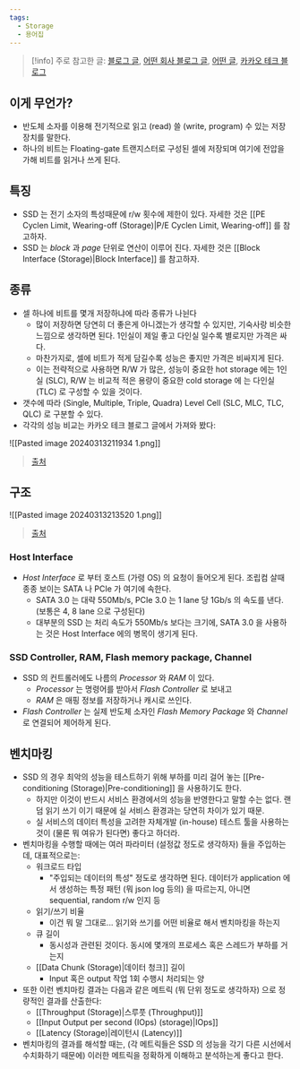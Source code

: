 ```yaml
---
tags:
  - Storage
  - 용어집
---
```

> [!info] 주로 참고한 글: [블로그 글](https://metar.tistory.com/entry/NAND-flash%EB%9E%80-%EB%AC%B4%EC%97%87%EC%9D%B8%EA%B0%80), [어떤 회사 블로그 글](https://www.tuxera.com/blog/what-is-write-amplification-why-is-it-bad-what-causes-it/), [어떤 글](https://codecapsule.com/2014/02/12/coding-for-ssds-part-2-architecture-of-an-ssd-and-benchmarking/), [카카오 테크 블로그](https://tech.kakao.com/2016/07/14/coding-for-ssd-part-2)

## 이게 무언가?

- 반도체 소자를 이용해 전기적으로 읽고 (read) 쓸 (write, program) 수 있는 저장장치를 말한다.
- 하나의 비트는 Floating-gate 트랜지스터로 구성된 셀에 저장되며 여기에 전압을 가해 비트를 읽거나 쓰게 된다.

## 특징

- SSD 는 전기 소자의 특성때문에 r/w 횟수에 제한이 있다. 자세한 것은 [[PE Cyclen Limit, Wearing-off (Storage)|P/E Cyclen Limit, Wearing-off]] 를 참고하자.
- SSD 는 *block* 과 *page* 단위로 연산이 이루어 진다. 자세한 것은 [[Block Interface (Storage)|Block Interface]] 를 참고하자.

## 종류

- 셀 하나에 비트를 몇개 저장하냐에 따라 종류가 나뉜다
	- 많이 저장하면 당연히 더 좋은게 아니겠는가 생각할 수 있지만, 기숙사랑 비슷한 느낌으로 생각하면 된다. 1인실이 제일 좋고 다인실 일수록 별로지만 가격은 싸다.
	- 마찬가지로, 셀에 비트가 적게 담길수록 성능은 좋지만 가격은 비싸지게 된다.
	- 이는 전략적으로 사용하면 R/W 가 많은, 성능이 중요한 hot storage 에는 1인실 (SLC), R/W 는 비교적 적은 용량이 중요한 cold storage 에 는 다인실 (TLC) 로 구성할 수 있을 것이다.
- 갯수에 따라 (Single, Multiple, Triple, Quadra) Level Cell (SLC, MLC, TLC, QLC) 로 구분할 수 있다.
- 각각의 성능 비교는 카카오 테크 블로그 글에서 가져와 봤다:

![[Pasted image 20240313211934 1.png]]
> [출처](https://tech.kakao.com/2016/07/14/coding-for-ssd-part-2)

## 구조

![[Pasted image 20240313213520 1.png]]
> [출처](https://tech.kakao.com/2016/07/14/coding-for-ssd-part-2)

### Host Interface

- *Host Interface* 로 부터 호스트 (가령 OS) 의 요청이 들어오게 된다. 조립컴 살때 종종 보이는 SATA 나 PCIe 가 여기에 속한다.
	- SATA 3.0 는 대략 550Mb/s, PCIe 3.0 는 1 lane 당 1Gb/s 의 속도를 낸다. (보통은 4, 8 lane 으로 구성된다)
	- 대부분의 SSD 는 처리 속도가 550Mb/s 보다는 크기에, SATA 3.0 을 사용하는 것은 Host Interface 에의 병목이 생기게 된다.

### SSD Controller, RAM, Flash memory package, Channel

- SSD 의 컨트롤러에도 나름의 *Processor* 와 *RAM* 이 있다.
	- *Processor* 는 명령어를 받아서 *Flash Controller* 로 보내고
	- *RAM* 은 매핑 정보를 저장하거나 캐시로 쓰인다.
- *Flash Controller* 는 실제 반도체 소자인 *Flash Memory Package* 와 *Channel* 로 연결되어 제어하게 된다.

## 벤치마킹

- SSD 의 경우 최악의 성능을 테스트하기 위해 부하를 미리 걸어 놓는 [[Pre-conditioning (Storage)|Pre-conditioning]] 을 사용하기도 한다.
	- 하지만 이것이 반드시 서비스 환경에서의 성능을 반영한다고 말할 수는 없다. 랜덤 읽기 쓰기 이기 때문에 실 서비스 환경과는 당연히 차이가 있기 때문.
	- 실 서비스의 데이터 특성을 고려한 자체개발 (in-house) 테스트 툴을 사용하는 것이 (물론 뭐 여유가 된다면) 좋다고 하더라.
- 벤치마킹을 수행할 때에는 여러 파라미터 (설정값 정도로 생각하자) 들을 주입하는데, 대표적으로는:
	- 워크로드 타입
		- "주입되는 데이터의 특성" 정도로 생각하면 된다. 데이터가 application 에서 생성하는 특정 패턴 (뭐 json log 등의) 을 따르는지, 아니면 sequential, random r/w 인지 등
	- 읽기/쓰기 비율
		- 이건 뭐 말 그대로... 읽기와 쓰기를 어떤 비율로 해서 벤치마킹을 하는지
	- 큐 길이
		- 동시성과 관련된 것이다. 동시에 몇개의 프로세스 혹은 스레드가 부하를 거는지
	- [[Data Chunk (Storage)|데이터 청크]] 길이
		- Input 혹은 output 작업 1회 수행시 처리되는 양
- 또한 이런 벤치마킹 결과는 다음과 같은 메트릭 (뭐 단위 정도로 생각하자) 으로 정량적인 결과를 산출한다:
	- [[Throughput (Storage)|스루풋 (Throughput)]]
	- [[Input Output per second (IOps) (storage)|IOps]]
	- [[Latency (Storage)|레이턴시 (Latency)]]
- 벤치마킹의 결과를 해석할 때는, (각 메트릭들은 SSD 의 성능을 각기 다른 시선에서 수치화하기 때문에) 이러한 메트릭을 정확하게 이해하고 분석하는게 좋다고 한다.